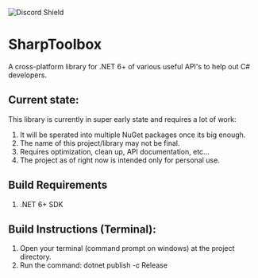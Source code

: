 ﻿﻿![Discord Shield](https://discordapp.com/api/guilds/489390392970838016/widget.png?style=shield)
# SharpToolbox
A cross-platform library for .NET 6+ of various useful API's to help out C# developers.

## Current state:

This library is currently in super early state and requires a lot of work:

 1. It will be sperated into multiple NuGet packages once its big enough.
 2. The name of this project/library may not be final.
 3. Requires optimization, clean up, API documentation, etc...
 4. The project as of right now is intended only for personal use.

## Build Requirements

 1. .NET 6+ SDK

## Build Instructions (Terminal):

 1. Open your terminal (command prompt on windows) at the project directory.
 2. Run the command: dotnet publish -c Release